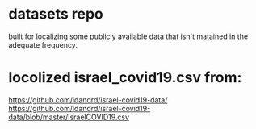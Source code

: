 # datasets repo
built for localizing some publicly available data that isn't matained in the adequate frequency.

# locolized israel_covid19.csv from:
https://github.com/idandrd/israel-covid19-data/
<br>
https://github.com/idandrd/israel-covid19-data/blob/master/IsraelCOVID19.csv

